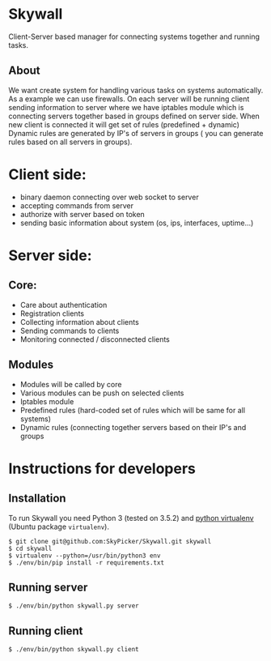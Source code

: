 # Skywall

Client-Server based manager for connecting systems together and running tasks.

## About

We want create system for handling various tasks on systems automatically. As a example we can use firewalls. On each server will be running client sending information to server where we have iptables module which is connecting servers together based in groups defined on server side. When new client is connected it will get set of rules (predefined + dynamic) Dynamic rules are generated by IP's of servers in groups ( you can generate rules based on all servers in groups).

# Client side:
* binary daemon connecting over web socket to server
* accepting commands from server
* authorize with server based on token
* sending basic information about system (os, ips, interfaces, uptime...)

# Server side:
## Core:
* Care about authentication
* Registration clients
* Collecting information about clients
* Sending commands to clients
* Monitoring connected / disconnected clients

## Modules
* Modules will be called by core
* Various modules can be push on selected clients
* Iptables module
* Predefined rules (hard-coded set of rules which will be same for all systems)
* Dynamic rules (connecting together servers based on their IP's and groups

# Instructions for developers
## Installation

To run Skywall you need Python 3 (tested on 3.5.2) and [python virtualenv](https://pypi.python.org/pypi/virtualenv) (Ubuntu package `virtualenv`).

```
$ git clone git@github.com:SkyPicker/Skywall.git skywall
$ cd skywall
$ virtualenv --python=/usr/bin/python3 env
$ ./env/bin/pip install -r requirements.txt
```

## Running server

```
$ ./env/bin/python skywall.py server
```

## Running client

```
$ ./env/bin/python skywall.py client
```
